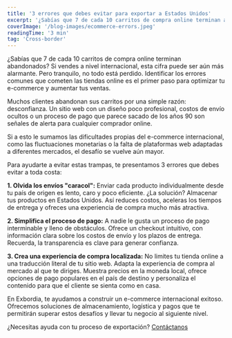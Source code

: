```yaml
---
title: '3 errores que debes evitar para exportar a Estados Unidos'
excerpt: '¿Sabías que 7 de cada 10 carritos de compra online terminan abandonados?  Si vendes a nivel internacional, esta cifra puede ser aún más alarmante.  Pero tranquilo, no todo está perdido.'
coverImage: '/blog-images/ecommerce-errors.jpeg'
readingTime: '3 min'
tag: 'Cross-border'
---
```


¿Sabías que 7 de cada 10 carritos de compra online terminan abandonados?  Si vendes a nivel internacional, esta cifra puede ser aún más alarmante.  Pero tranquilo, no todo está perdido.  Identificar los errores comunes que cometen las tiendas online es el primer paso para optimizar tu e-commerce y aumentar tus ventas.

Muchos clientes abandonan sus carritos por una simple razón: desconfianza.  Un sitio web con un diseño poco profesional,  costos de envío ocultos o un proceso de pago que parece sacado de los años 90  son señales de alerta para cualquier comprador online.

Si a esto le sumamos las dificultades propias del e-commerce internacional, como las fluctuaciones monetarias o la falta de plataformas web adaptadas a diferentes mercados,  el desafío se vuelve aún mayor.

Para ayudarte a evitar estas  trampas, te presentamos 3 errores que debes evitar a toda costa:

**1. Olvida los envíos "caracol":**  Enviar cada producto individualmente desde tu país de origen es lento,  caro  y poco eficiente.  ¿La solución?  Almacenar tus productos en Estados Unidos.  Así reduces costos,  aceleras los tiempos de entrega  y ofreces una experiencia de compra mucho más atractiva.

**2. Simplifica el proceso de pago:**  A nadie le gusta un proceso de pago interminable y lleno de obstáculos.  Ofrece un checkout  intuitivo,  con información clara sobre los costos de envío y los plazos de entrega.  Recuerda,  la transparencia  es clave para generar confianza.

**3. Crea una experiencia de compra localizada:**  No limites tu tienda online a una traducción literal de tu sitio web.  Adapta la experiencia de compra al mercado al que te diriges.  Muestra precios en la moneda local,  ofrece opciones de pago populares en el país de destino y personaliza el contenido para que el cliente se sienta como en casa.

En Exbordia,  te ayudamos a construir un e-commerce internacional exitoso.  Ofrecemos soluciones de almacenamiento, logística y pagos que te permitirán superar estos desafíos y llevar tu negocio al siguiente nivel.

¿Necesitas ayuda con tu proceso de exportación? [Contáctanos](/contacto) 